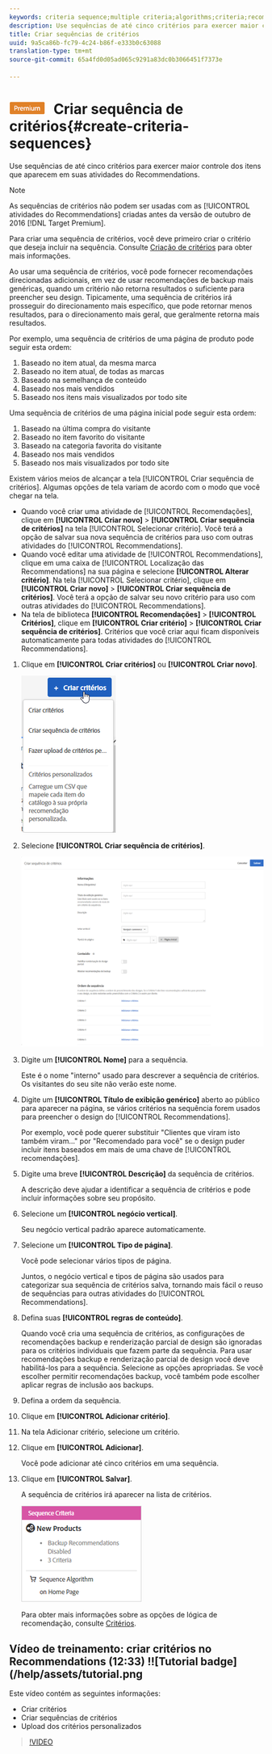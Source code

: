 ```yaml
---
keywords: criteria sequence;multiple criteria;algorithms;criteria;recommendations criteria
description: Use sequências de até cinco critérios para exercer maior controle dos itens que aparecem em suas atividades do Recommendations.
title: Criar sequências de critérios
uuid: 9a5ca86b-fc79-4c24-b86f-e333b0c63088
translation-type: tm+mt
source-git-commit: 65a4fd0d05ad065c9291a83dc0b3066451f7373e

---
```



# ![PREMIUM](/help/assets/premium.png) Criar sequência de critérios{#create-criteria-sequences}

Use sequências de até cinco critérios para exercer maior controle dos itens que aparecem em suas atividades do Recommendations.

>[!NOTE]
>
>As sequências de critérios não podem ser usadas com as [!UICONTROL atividades do Recommendations] criadas antes da versão de outubro de 2016 [!DNL Target Premium].

Para criar uma sequência de critérios, você deve primeiro criar o critério que deseja incluir na sequência. Consulte [Criação de critérios](../../c-recommendations/c-algorithms/create-new-algorithm.md#task_8A9CB465F28D44899F69F38AD27352FE) para obter mais informações.

Ao usar uma sequência de critérios, você pode fornecer recomendações direcionadas adicionais, em vez de usar recomendações de backup mais genéricas, quando um critério não retorna resultados o suficiente para preencher seu design. Tipicamente, uma sequência de critérios irá prosseguir do direcionamento mais específico, que pode retornar menos resultados, para o direcionamento mais geral, que geralmente retorna mais resultados.

Por exemplo, uma sequência de critérios de uma página de produto pode seguir esta ordem:

1. Baseado no item atual, da mesma marca
1. Baseado no item atual, de todas as marcas
1. Baseado na semelhança de conteúdo
1. Baseado nos mais vendidos
1. Baseado nos itens mais visualizados por todo site

Uma sequência de critérios de uma página inicial pode seguir esta ordem:

1. Baseado na última compra do visitante
1. Baseado no item favorito do visitante
1. Baseado na categoria favorita do visitante
1. Baseado nos mais vendidos
1. Baseado nos mais visualizados por todo site

Existem vários meios de alcançar a tela [!UICONTROL Criar sequência de critérios]. Algumas opções de tela variam de acordo com o modo que você chegar na tela.

* Quando você criar uma atividade de [!UICONTROL Recomendações], clique em **[!UICONTROL Criar novo]** > **[!UICONTROL Criar sequência de critérios]** na tela [!UICONTROL Selecionar critério]. Você terá a opção de salvar sua nova sequência de critérios para uso com outras atividades do [!UICONTROL Recommendations].
* Quando você editar uma atividade de [!UICONTROL Recommendations], clique em uma caixa de [!UICONTROL Localização das Recommendations] na sua página e selecione **[!UICONTROL Alterar critério]**. Na tela [!UICONTROL Selecionar critério], clique em **[!UICONTROL Criar novo]** > **[!UICONTROL Criar sequência de critérios]**. Você terá a opção de salvar seu novo critério para uso com outras atividades do [!UICONTROL Recommendations].
* Na tela de biblioteca **[!UICONTROL Recomendações]** > **[!UICONTROL Critérios]**, clique em **[!UICONTROL Criar critério]** > **[!UICONTROL Criar sequência de critérios]**. Critérios que você criar aqui ficam disponíveis automaticamente para todas atividades do [!UICONTROL Recommendations].

1. Clique em **[!UICONTROL Criar critérios]** ou **[!UICONTROL Criar novo]**.

   ![Criar novos critérios](/help/c-recommendations/c-algorithms/assets/button_CreateCriteria_new.png)

1. Selecione **[!UICONTROL Criar sequência de critérios]**.

   ![](assets/CreateCriteriaSequence.png)

1. Digite um **[!UICONTROL Nome]** para a sequência.

   Este é o nome &quot;interno&quot; usado para descrever a sequência de critérios. Os visitantes do seu site não verão este nome.
1. Digite um **[!UICONTROL Título de exibição genérico]** aberto ao público para aparecer na página, se vários critérios na sequência forem usados para preencher o design do [!UICONTROL Recommendations].

   Por exemplo, você pode querer substituir &quot;Clientes que viram isto também viram...&quot; por &quot;Recomendado para você&quot; se o design puder incluir itens baseados em mais de uma chave de [!UICONTROL recomendações].
1. Digite uma breve **[!UICONTROL Descrição]** da sequência de critérios.

   A descrição deve ajudar a identificar a sequência de critérios e pode incluir informações sobre seu propósito.
1. Selecione um **[!UICONTROL negócio vertical]**.

   Seu negócio vertical padrão aparece automaticamente.
1. Selecione um **[!UICONTROL Tipo de página]**.

   Você pode selecionar vários tipos de página.

   Juntos, o negócio vertical e tipos de página são usados para categorizar sua sequência de critérios salva, tornando mais fácil o reuso de sequências para outras atividades do [!UICONTROL Recommendations].
1. Defina suas **[!UICONTROL regras de conteúdo]**.

   Quando você cria uma sequência de critérios, as configurações de recomendações backup e renderização parcial de design são ignoradas para os critérios individuais que fazem parte da sequência. Para usar recomendações backup e renderização parcial de design você deve habilitá-los para a sequência. Selecione as opções apropriadas. Se você escolher permitir recomendações backup, você também pode escolher aplicar regras de inclusão aos backups.
1. Defina a ordem da sequência.

1. Clique em **[!UICONTROL Adicionar critério]**.
1. Na tela Adicionar critério, selecione um critério.
1. Clique em **[!UICONTROL Adicionar]**.

   Você pode adicionar até cinco critérios em uma sequência.
1. Clique em **[!UICONTROL Salvar]**.

   A sequência de critérios irá aparecer na lista de critérios.

   ![](assets/CriteriaSequenceCard.png)

   Para obter mais informações sobre as opções de lógica de recomendação, consulte [Critérios](../../c-recommendations/c-algorithms/algorithms.md#concept_4BD01DC437F543C0A13621C93A302750).

## Vídeo de treinamento: criar critérios no Recommendations (12:33) !![Tutorial badge](/help/assets/tutorial.png

Este vídeo contém as seguintes informações:

* Criar critérios
* Criar sequências de critérios
* Upload dos critérios personalizados

>[!VIDEO](https://video.tv.adobe.com/v/27694?quality=12)
